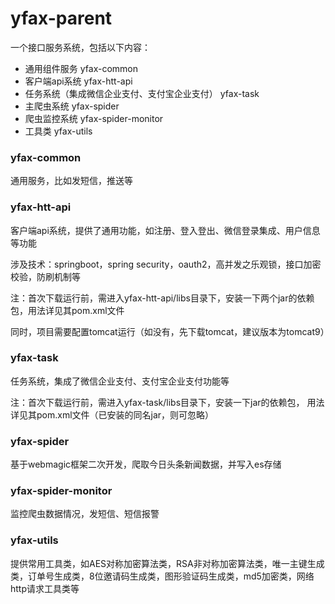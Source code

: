 # yfax-parent

一个接口服务系统，包括以下内容：

* 通用组件服务 yfax-common
* 客户端api系统 yfax-htt-api
* 任务系统（集成微信企业支付、支付宝企业支付） yfax-task
* 主爬虫系统 yfax-spider
* 爬虫监控系统 yfax-spider-monitor
* 工具类 yfax-utils

### yfax-common 

通用服务，比如发短信，推送等

### yfax-htt-api

客户端api系统，提供了通用功能，如注册、登入登出、微信登录集成、用户信息等功能

涉及技术：springboot，spring security，oauth2，高并发之乐观锁，接口加密校验，防刷机制等

注：首次下载运行前，需进入yfax-htt-api/libs目录下，安装一下两个jar的依赖包，用法详见其pom.xml文件

同时，项目需要配置tomcat运行（如没有，先下载tomcat，建议版本为tomcat9）

### yfax-task
任务系统，集成了微信企业支付、支付宝企业支付功能等

注：首次下载运行前，需进入yfax-task/libs目录下，安装一下jar的依赖包，
用法详见其pom.xml文件（已安装的同名jar，则可忽略）

### yfax-spider
基于webmagic框架二次开发，爬取今日头条新闻数据，并写入es存储

### yfax-spider-monitor
监控爬虫数据情况，发短信、短信报警

### yfax-utils
提供常用工具类，如AES对称加密算法类，RSA非对称加密算法类，唯一主键生成类，订单号生成类，8位邀请码生成类，图形验证码生成类，md5加密类，网络http请求工具类等